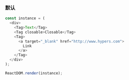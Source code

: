 ### 默认

<!--start-code-->

```js
const instance = (
  <div>
    <Tag>Text</Tag>
    <Tag closable>Closable</Tag>
    <Tag>
      <a target="_blank" href="http://www.hypers.com">
        Link
      </a>
    </Tag>
  </div>
);

ReactDOM.render(instance);
```

<!--end-code-->
